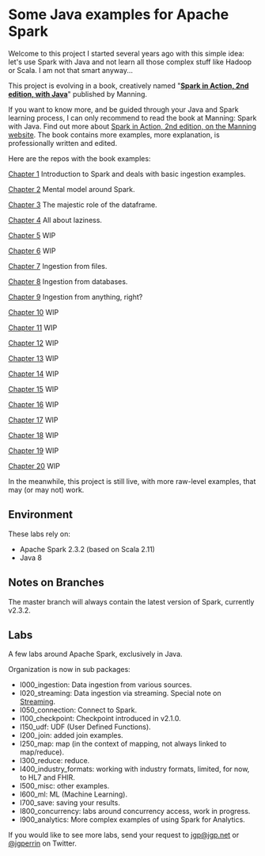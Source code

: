 # Some Java examples for Apache Spark

Welcome to this project I started several years ago with this simple idea: let's use Spark with Java and not learn all those complex stuff like Hadoop or Scala. I am not that smart anyway...

This project is evolving in a book, creatively named "**[Spark in Action, 2nd edition, with Java](https://www.manning.com/books/spark-with-java)**" published by Manning.

If you want to know more, and be guided through your Java and Spark learning process, I can only recommend to read the book at Manning: Spark with Java. Find out more about [Spark in Action, 2nd edition, on the Manning website](https://www.manning.com/books/spark-with-java). The book contains more examples, more explanation, is professionally written and edited.

Here are the repos with the book examples:

[Chapter 1](https://github.com/jgperrin/net.jgp.books.sparkWithJava.ch01) Introduction to Spark and deals with basic ingestion examples.

[Chapter 2](https://github.com/jgperrin/net.jgp.books.sparkWithJava.ch02) Mental model around Spark.

[Chapter 3](https://github.com/jgperrin/net.jgp.books.sparkWithJava.ch03) The majestic role of the dataframe.

[Chapter 4](https://github.com/jgperrin/net.jgp.books.sparkWithJava.ch04) All about laziness.

[Chapter 5](https://github.com/jgperrin/net.jgp.books.sparkWithJava.ch05) WIP

[Chapter 6](https://github.com/jgperrin/net.jgp.books.sparkWithJava.ch06) WIP

[Chapter 7](https://github.com/jgperrin/net.jgp.books.sparkWithJava.ch07) Ingestion from files.

[Chapter 8](https://github.com/jgperrin/net.jgp.books.sparkWithJava.ch08) Ingestion from databases.

[Chapter 9](https://github.com/jgperrin/net.jgp.books.sparkWithJava.ch09) Ingestion from anything, right?

[Chapter 10](https://github.com/jgperrin/net.jgp.books.sparkWithJava.ch10) WIP

[Chapter 11](https://github.com/jgperrin/net.jgp.books.sparkWithJava.ch11) WIP

[Chapter 12](https://github.com/jgperrin/net.jgp.books.sparkWithJava.ch12) WIP

[Chapter 13](https://github.com/jgperrin/net.jgp.books.sparkWithJava.ch13) WIP

[Chapter 14](https://github.com/jgperrin/net.jgp.books.sparkWithJava.ch14) WIP

[Chapter 15](https://github.com/jgperrin/net.jgp.books.sparkWithJava.ch15) WIP

[Chapter 16](https://github.com/jgperrin/net.jgp.books.sparkWithJava.ch16) WIP

[Chapter 17](https://github.com/jgperrin/net.jgp.books.sparkWithJava.ch17) WIP

[Chapter 18](https://github.com/jgperrin/net.jgp.books.sparkWithJava.ch18) WIP

[Chapter 19](https://github.com/jgperrin/net.jgp.books.sparkWithJava.ch19) WIP

[Chapter 20](https://github.com/jgperrin/net.jgp.books.sparkWithJava.ch20) WIP


In the meanwhile, this project is still live, with more raw-level examples, that may (or may not) work.


## Environment
These labs rely on:
* Apache Spark 2.3.2 (based on Scala 2.11)
* Java 8

## Notes on Branches
The master branch will always contain the latest version of Spark, currently v2.3.2.

## Labs
A few labs around Apache Spark, exclusively in Java.

Organization is now in sub packages:

* l000_ingestion: Data ingestion from various sources.
* l020\_streaming: Data ingestion via streaming. Special note on [Streaming](src/main/java/net/jgp/labs/spark/l020_streaming/README.md).
* l050_connection: Connect to Spark.
* l100_checkpoint: Checkpoint introduced in v2.1.0.
* l150_udf: UDF (User Defined Functions).
* l200_join: added join examples.
* l250_map: map (in the context of mapping, not always linked to map/reduce).
* l300_reduce: reduce.
* l400\_industry\_formats: working with industry formats, limited, for now, to HL7 and FHIR.
* l500_misc: other examples.
* l600_ml: ML (Machine Learning).
* l700_save: saving your results.
* l800_concurrency: labs around concurrency access, work in progress.
* l900_analytics: More complex examples of using Spark for Analytics.


If you would like to see more labs, send your request to jgp@jgp.net or [@jgperrin](https://twitter.com/jgperrin) on Twitter.
